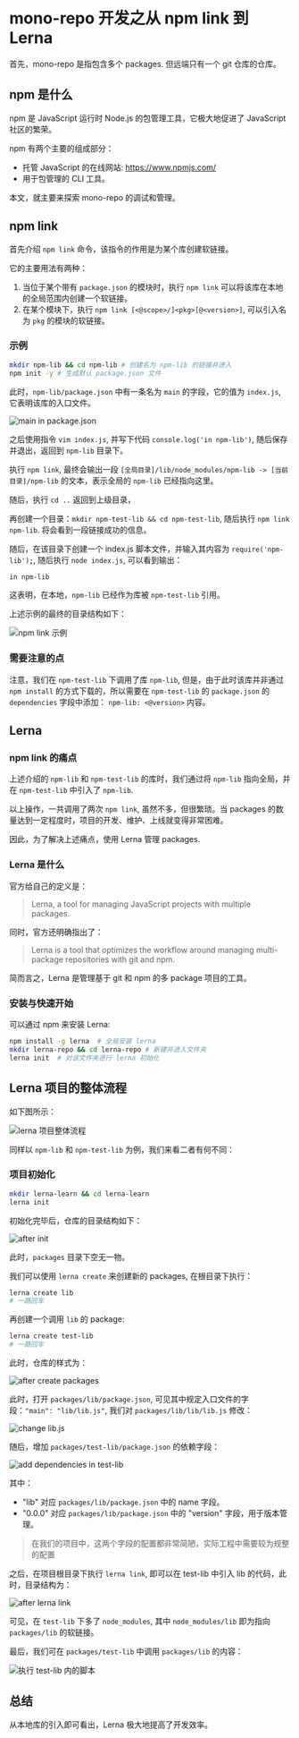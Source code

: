 # mono-repo 开发之从 npm link 到 Lerna

首先，mono-repo 是指包含多个 packages. 但远端只有一个 git 仓库的仓库。

## npm 是什么

npm 是 JavaScript 运行时 Node.js 的包管理工具，它极大地促进了 JavaScript 社区的繁荣。

npm 有两个主要的组成部分：

- 托管 JavaScript 的在线网站: <https://www.npmjs.com/>
- 用于包管理的 CLI 工具。

本文，就主要来探索 mono-repo 的调试和管理。

## npm link

首先介绍 `npm link` 命令，该指令的作用是为某个库创建软链接。

它的主要用法有两种：

1. 当位于某个带有 `package.json` 的模块时，执行 `npm link` 可以将该库在本地的全局范围内创建一个软链接。
2. 在某个模块下，执行 `npm link [<@scope>/]<pkg>[@<version>]`, 可以引入名为 `pkg` 的模块的软链接。

### 示例

```bash
mkdir npm-lib && cd npm-lib # 创建名为 npm-lib 的链接并进入
npm init -y # 生成默认 package.json 文件
```

此时，`npm-lib/package.json` 中有一条名为 `main` 的字段，它的值为 `index.js`, 它表明该库的入口文件。

![main in package.json](https://img-blog.csdnimg.cn/20210405164651959.png)

之后使用指令 `vim index.js`, 并写下代码 `console.log('in npm-lib')`, 随后保存并退出，返回到 `npm-lib` 目录下。

执行 `npm link`, 最终会输出一段  `[全局目录]/lib/node_modules/npm-lib -> [当前目录]/npm-lib` 的文本，表示全局的 `npm-lib` 已经指向这里。

随后，执行 `cd ..` 返回到上级目录，

再创建一个目录：`mkdir npm-test-lib && cd npm-test-lib`, 随后执行 `npm link npm-lib`.
将会看到一段链接成功的信息。

随后，在该目录下创建一个 index.js 脚本文件，并输入其内容为 `require('npm-lib');`, 随后执行 `node index.js`, 可以看到输出：

```txt
in npm-lib
```

这表明，在本地，`npm-lib` 已经作为库被 `npm-test-lib` 引用。

上述示例的最终的目录结构如下：

![npm link 示例](https://img-blog.csdnimg.cn/20210405170034509.png)

### 需要注意的点

注意，我们在 `npm-test-lib` 下调用了库 `npm-lib`, 但是，由于此时该库并非通过 `npm install` 的方式下载的，所以需要在 `npm-test-lib` 的 `package.json` 的 `dependencies` 字段中添加： `npm-lib: <@version>` 内容。

## Lerna

### npm link 的痛点

上述介绍的 `npm-lib` 和 `npm-test-lib` 的库时，我们通过将 `npm-lib` 指向全局，并在 `npm-test-lib` 中引入了 `npm-lib`.

以上操作，一共调用了两次 `npm link`, 虽然不多，但很繁琐。当 packages 的数量达到一定程度时，项目的开发、维护、上线就变得非常困难。

因此，为了解决上述痛点，使用 Lerna 管理 packages.

### Lerna 是什么

官方给自己的定义是：

> Lerna, a tool for managing JavaScript projects with multiple packages.

同时，官方还明确指出了：

> Lerna is a tool that optimizes the workflow around managing multi-package repositories with git and npm.

简而言之，Lerna 是管理基于 git 和 npm 的多 package 项目的工具。

### 安装与快速开始

可以通过 npm 来安装 Lerna:

```bash
npm install -g lerna  # 全局安装 lerna
mkdir lerna-repo && cd lerna-repo # 新建并进入文件夹
lerna init  # 对该文件夹进行 lerna 初始化
```

## Lerna 项目的整体流程

如下图所示：

![lerna 项目整体流程](https://img-blog.csdnimg.cn/20210410151056616.png)

同样以 `npm-lib` 和 `npm-test-lib` 为例，我们来看二者有何不同：

### 项目初始化

```bash
mkdir lerna-learn && cd lerna-learn
lerna init
```

初始化完毕后，仓库的目录结构如下：

![after init](https://img-blog.csdnimg.cn/20210410160004153.png)

此时，`packages` 目录下空无一物。

我们可以使用 `lerna create` 来创建新的 packages, 在根目录下执行：

```bash
lerna create lib 
# 一路回车
```

再创建一个调用 `lib` 的 package:

```bash
lerna create test-lib 
# 一路回车
```

此时，仓库的样式为：

![after create packages](https://img-blog.csdnimg.cn/20210410160558949.png)

此时，打开 `packages/lib/package.json`, 可见其中规定入口文件的字段：`"main": "lib/lib.js"`, 我们对 `packages/lib/lib/lib.js` 修改：

![change lib.js](https://img-blog.csdnimg.cn/20210410162157286.png)

随后，增加 `packages/test-lib/package.json` 的依赖字段：

![add dependencies in test-lib](https://img-blog.csdnimg.cn/20210410162532591.png)

其中：

- "lib" 对应 `packages/lib/package.json` 中的 name 字段。
- "0.0.0" 对应 `packages/lib/package.json` 中的 "version" 字段，用于版本管理。

> 在我们的项目中，这两个字段的配置都非常简陋，实际工程中需要较为规整的配置

之后，在项目根目录下执行 `lerna link`, 即可以在 test-lib 中引入 lib 的代码，此时，目录结构为：

![after lerna link](https://img-blog.csdnimg.cn/20210410163010425.png)

可见，在 `test-lib` 下多了 `node_modules`, 其中 `node_modules/lib` 即为指向 `packages/lib` 的软链接。

最后，我们可在 `packages/test-lib` 中调用 `packages/lib` 的内容：

![执行 test-lib 内的脚本](https://img-blog.csdnimg.cn/20210410163428794.png)

## 总结

从本地库的引入即可看出，Lerna 极大地提高了开发效率。
